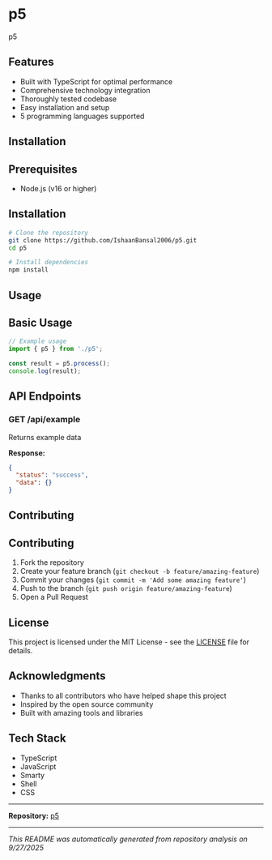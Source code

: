# p5

p5

## Features

- Built with TypeScript for optimal performance
- Comprehensive technology integration
- Thoroughly tested codebase
- Easy installation and setup
- 5 programming languages supported

## Installation

## Prerequisites

- Node.js (v16 or higher)

## Installation

```bash
# Clone the repository
git clone https://github.com/IshaanBansal2006/p5.git
cd p5

# Install dependencies
npm install
```

## Usage

## Basic Usage

```typescript
// Example usage
import { p5 } from './p5';

const result = p5.process();
console.log(result);
```

## API Endpoints

### GET /api/example
Returns example data

**Response:**
```json
{
  "status": "success",
  "data": {}
}
```

## Contributing

## Contributing

1. Fork the repository
2. Create your feature branch (`git checkout -b feature/amazing-feature`)
3. Commit your changes (`git commit -m 'Add some amazing feature'`)
4. Push to the branch (`git push origin feature/amazing-feature`)
5. Open a Pull Request

## License

This project is licensed under the MIT License - see the [LICENSE](LICENSE) file for details.

## Acknowledgments

- Thanks to all contributors who have helped shape this project
- Inspired by the open source community
- Built with amazing tools and libraries

## Tech Stack

- TypeScript
- JavaScript
- Smarty
- Shell
- CSS

---

**Repository:** [p5](https://github.com/IshaanBansal2006/p5)

---

*This README was automatically generated from repository analysis on 9/27/2025*
